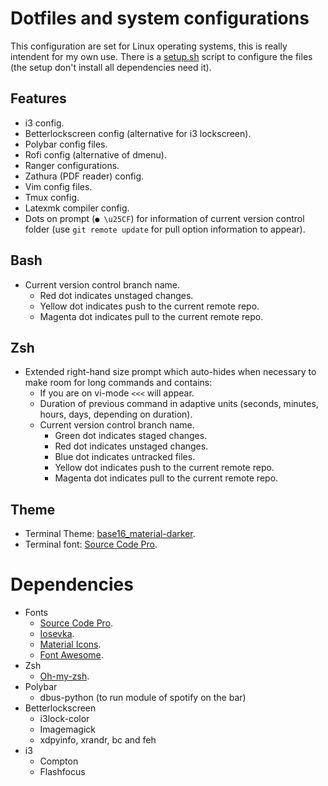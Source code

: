 # Dotfiles and system configurations

This configuration are set for Linux operating systems, this is really intendent for my own use.  There is a [setup.sh](https://github.com/fredo0522/Dotfiles/blob/master/setup.sh) script to configure the files (the setup don't install all dependencies need it).

## Features
* i3 config.
* Betterlockscreen config (alternative for i3 lockscreen).
* Polybar config files.
* Rofi config (alternative of dmenu).
* Ranger configurations.
* Zathura (PDF reader) config.
* Vim config files.
* Tmux config.
* Latexmk compiler config.
* Dots on prompt (`● \u25CF`) for information of current version control folder (use `git remote update` for pull option information to appear).

## Bash
* Current version control branch name.
    * Red dot indicates unstaged changes.
    * Yellow dot indicates push to the current remote repo.
    * Magenta dot indicates pull to the current remote repo.

## Zsh
* Extended right-hand size prompt which auto-hides when necessary to make room for long commands and contains:
    * If you are on vi-mode `<<<` will appear.
    * Duration of previous command in adaptive units (seconds, minutes, hours, days, depending on duration).
    * Current version control branch name.
        * Green dot indicates staged changes.
        * Red dot indicates unstaged changes.
        * Blue dot indicates untracked files.
        * Yellow dot indicates push to the current remote repo.
        * Magenta dot indicates pull to the current remote repo.

## Theme
* Terminal Theme: [base16_material-darker](https://github.com/chriskempson/base16-shell).
* Terminal font: [Source Code Pro](https://github.com/adobe-fonts/source-code-pro).

# Dependencies
* Fonts
  * [Source Code Pro](https://github.com/adobe-fonts/source-code-pro).
  * [Iosevka](https://github.com/be5invis/Iosevka/tree/master).
  * [Material Icons](https://github.com/google/material-design-icons).
  * [Font Awesome](https://fontawesome.com/).
* Zsh
    * [Oh-my-zsh](https://github.com/robbyrussell/oh-my-zsh).
* Polybar
    * dbus-python (to run module of spotify on the bar)
* Betterlockscreen
    * i3lock-color
    * Imagemagick
    * xdpyinfo, xrandr, bc and feh
* i3
    * Compton
    * Flashfocus

